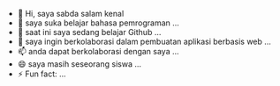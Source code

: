 - 👋 Hi, saya sabda salam kenal
- 👀 saya suka belajar bahasa pemrograman ...
- 🌱 saat ini saya sedang belajar Github ...
- 💞️ saya ingin berkolaborasi dalam pembuatan aplikasi berbasis web ...
- 📫 anda dapat berkolaborasi dengan saya ...
- 😄 saya masih seseorang siswa ...
- ⚡ Fun fact: ...

<!---
sabda24/sabda24 is a ✨ special ✨ repository because its `README.md` (this file) appears on your GitHub profile.
You can click the Preview link to take a look at your changes.
--->
